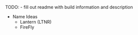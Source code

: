 TODO:
	- fill out readme with build information and description

- Name Ideas
	- Lantern (LTNR)
	- FireFly
